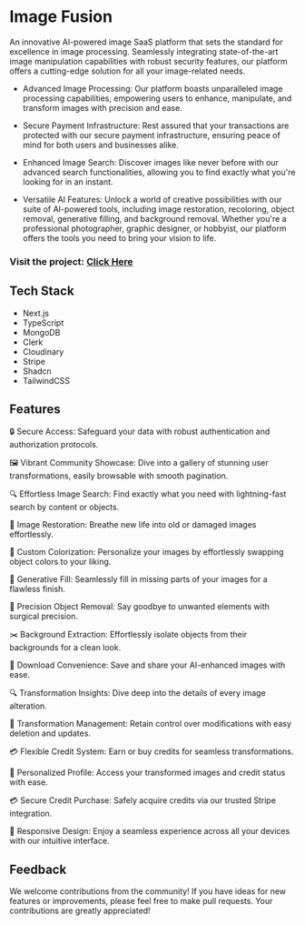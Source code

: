 # Image Fusion
An innovative AI-powered image SaaS platform that sets the standard for excellence in image processing. Seamlessly integrating state-of-the-art image manipulation capabilities with robust security features, our platform offers a cutting-edge solution for all your image-related needs.

- Advanced Image Processing: Our platform boasts unparalleled image processing capabilities, empowering users to enhance, manipulate, and transform images with precision and ease.

- Secure Payment Infrastructure: Rest assured that your transactions are protected with our secure payment infrastructure, ensuring peace of mind for both users and businesses alike.

- Enhanced Image Search: Discover images like never before with our advanced search functionalities, allowing you to find exactly what you're looking for in an instant.

- Versatile AI Features: Unlock a world of creative possibilities with our suite of AI-powered tools, including image restoration, recoloring, object removal, generative filling, and background removal. Whether you're a professional photographer, graphic designer, or hobbyist, our platform offers the tools you need to bring your vision to life.
### Visit the project: [Click Here](https://imagefusiondev.vercel.app/)

## Tech Stack
- Next.js
- TypeScript
- MongoDB
- Clerk
- Cloudinary
- Stripe
- Shadcn
- TailwindCSS

## Features
🔒 Secure Access: Safeguard your data with robust authentication and authorization protocols.

🖼️ Vibrant Community Showcase: Dive into a gallery of stunning user transformations, easily browsable with smooth pagination.

🔍 Effortless Image Search: Find exactly what you need with lightning-fast search by content or objects.

🔄 Image Restoration: Breathe new life into old or damaged images effortlessly.

🎨 Custom Colorization: Personalize your images by effortlessly swapping object colors to your liking.

🌟 Generative Fill: Seamlessly fill in missing parts of your images for a flawless finish.

🚫 Precision Object Removal: Say goodbye to unwanted elements with surgical precision.

✂️ Background Extraction: Effortlessly isolate objects from their backgrounds for a clean look.

💾 Download Convenience: Save and share your AI-enhanced images with ease.

🔍 Transformation Insights: Dive deep into the details of every image alteration.

🔧 Transformation Management: Retain control over modifications with easy deletion and updates.

💳 Flexible Credit System: Earn or buy credits for seamless transformations.

👤 Personalized Profile: Access your transformed images and credit status with ease.

💳 Secure Credit Purchase: Safely acquire credits via our trusted Stripe integration.

📱 Responsive Design: Enjoy a seamless experience across all your devices with our intuitive interface.

## Feedback
We welcome contributions from the community! If you have ideas for new features or improvements, please feel free to make pull requests. Your contributions are greatly appreciated!

